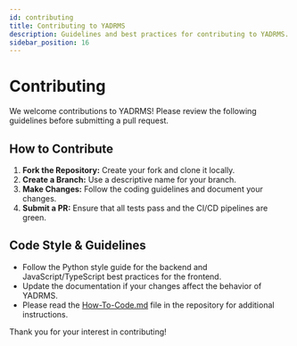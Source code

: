 ```yaml
---
id: contributing
title: Contributing to YADRMS
description: Guidelines and best practices for contributing to YADRMS.
sidebar_position: 16
---
```


# Contributing

We welcome contributions to YADRMS! Please review the following guidelines before submitting a pull request.

## How to Contribute

1. **Fork the Repository:** Create your fork and clone it locally.
2. **Create a Branch:** Use a descriptive name for your branch.
3. **Make Changes:** Follow the coding guidelines and document your changes.
4. **Submit a PR:** Ensure that all tests pass and the CI/CD pipelines are green.

## Code Style & Guidelines

- Follow the Python style guide for the backend and JavaScript/TypeScript best practices for the frontend.
- Update the documentation if your changes affect the behavior of YADRMS.
- Please read the [How-To-Code.md](../How-To-Code.md) file in the repository for additional instructions.

Thank you for your interest in contributing!

